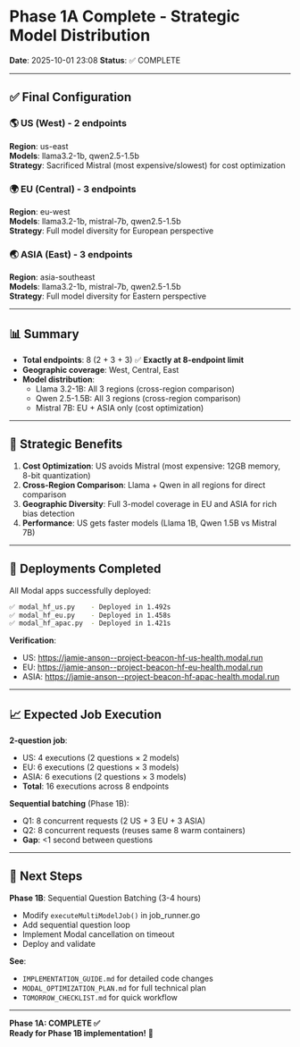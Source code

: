 # Phase 1A Complete - Strategic Model Distribution

**Date**: 2025-10-01 23:08
**Status**: ✅ COMPLETE

---

## ✅ Final Configuration

### 🌎 US (West) - 2 endpoints
**Region**: us-east  
**Models**: llama3.2-1b, qwen2.5-1.5b  
**Strategy**: Sacrificed Mistral (most expensive/slowest) for cost optimization

### 🌍 EU (Central) - 3 endpoints
**Region**: eu-west  
**Models**: llama3.2-1b, mistral-7b, qwen2.5-1.5b  
**Strategy**: Full model diversity for European perspective

### 🌏 ASIA (East) - 3 endpoints
**Region**: asia-southeast  
**Models**: llama3.2-1b, mistral-7b, qwen2.5-1.5b  
**Strategy**: Full model diversity for Eastern perspective

---

## 📊 Summary

- **Total endpoints**: 8 (2 + 3 + 3) ✅ **Exactly at 8-endpoint limit**
- **Geographic coverage**: West, Central, East
- **Model distribution**:
  - Llama 3.2-1B: All 3 regions (cross-region comparison)
  - Qwen 2.5-1.5B: All 3 regions (cross-region comparison)
  - Mistral 7B: EU + ASIA only (cost optimization)

---

## 🎯 Strategic Benefits

1. **Cost Optimization**: US avoids Mistral (most expensive: 12GB memory, 8-bit quantization)
2. **Cross-Region Comparison**: Llama + Qwen in all regions for direct comparison
3. **Geographic Diversity**: Full 3-model coverage in EU and ASIA for rich bias detection
4. **Performance**: US gets faster models (Llama 1B, Qwen 1.5B vs Mistral 7B)

---

## 🚀 Deployments Completed

All Modal apps successfully deployed:

```bash
✅ modal_hf_us.py    - Deployed in 1.492s
✅ modal_hf_eu.py    - Deployed in 1.458s  
✅ modal_hf_apac.py  - Deployed in 1.421s
```

**Verification**:
- US: https://jamie-anson--project-beacon-hf-us-health.modal.run
- EU: https://jamie-anson--project-beacon-hf-eu-health.modal.run
- ASIA: https://jamie-anson--project-beacon-hf-apac-health.modal.run

---

## 📈 Expected Job Execution

**2-question job**:
- US: 4 executions (2 questions × 2 models)
- EU: 6 executions (2 questions × 3 models)
- ASIA: 6 executions (2 questions × 3 models)
- **Total**: 16 executions across 8 endpoints

**Sequential batching** (Phase 1B):
- Q1: 8 concurrent requests (2 US + 3 EU + 3 ASIA)
- Q2: 8 concurrent requests (reuses same 8 warm containers)
- **Gap**: <1 second between questions

---

## 🔄 Next Steps

**Phase 1B**: Sequential Question Batching (3-4 hours)
- Modify `executeMultiModelJob()` in job_runner.go
- Add sequential question loop
- Implement Modal cancellation on timeout
- Deploy and validate

**See**: 
- `IMPLEMENTATION_GUIDE.md` for detailed code changes
- `MODAL_OPTIMIZATION_PLAN.md` for full technical plan
- `TOMORROW_CHECKLIST.md` for quick workflow

---

**Phase 1A: COMPLETE ✅**  
**Ready for Phase 1B implementation!** 🚀
